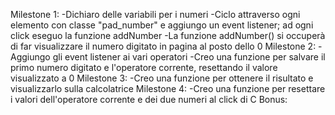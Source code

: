<!-- CONSEGNA: -->

<!-- La nostra calcolatrice deve fare dei semplici calcoli tra due numeri interi. Quindi l'utente inserisce le cifre del primo numero, dopo dovrà cliccare sull'operazione, poi inserirà le cifre del secondo numero e infine dovrà cliccare sul tasto = per vedere il risultato. Non si può applicare più di un'operazione alla volta.
MILESTONE 1
Aggiungere event listener a tutti i numeri (0-9): quando si clicca su un numero, concatenarlo al numero visualizzato in alto
MILESTONE 2
aggiungere event listener a tutti gli operatori: quando si clicca su un operatore, salvare l'operatore cliccato e il primo operando, quindi resettare il numero in alto
MILESTONE 3
aggiungere event listener al pulsante "=": quando si clicca su =, salvare il secondo operando, effetuare il calcolo corretto in base all'operatore selezionato e visualizzare il risultato in alto
MILESTONE 4 
pulsante canc: cliccando il pulsante si resetta il calcolo
:stella2: BONUS
verificare che non si stia cercando di dividere per 0 -->

<!-- RISOLUZIONE DEL PROBLEMA: -->

Milestone 1: 
    -Dichiaro delle variabili per i numeri
    -Ciclo attraverso ogni elemento con classe "pad_number" e aggiungo un event listener; ad ogni click eseguo la funzione addNumber
    -La funzione addNumber() si occuperà di far visualizzare il numero digitato in pagina al posto dello 0
Milestone 2: 
    -Aggiungo gli event listener ai vari operatori
    -Creo una funzione per salvare il primo numero digitato e l'operatore corrente, resettando il valore visualizzato a 0
Milestone 3:
    -Creo una funzione per ottenere il risultato e visualizzarlo sulla calcolatrice
Milestone 4:
    -Creo una funzione per resettare i valori dell'operatore corrente e dei due numeri al click di C
Bonus: 
    
